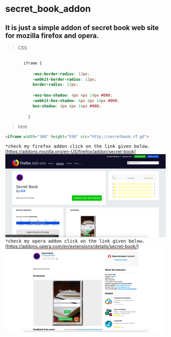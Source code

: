 # secret_book_addon
## It is just a simple addon of secret book web site for mozilla firefox and opera.
>CSS
```css

        iframe {
           
            -moz-border-radius: 12px;
            -webkit-border-radius: 12px;
            border-radius: 12px;
          
            -moz-box-shadow: 4px 4px 14px #000;
            -webkit-box-shadow: 4px 4px 14px #000;
            box-shadow: 4px 4px 14px #000;
          
          }
```
>html
```html
<iframe width="360" height="550" src="http://secretbook.rf.gd">
```
<tt>*check my firefox addon click on the link given below.</tt>
[https://addons.mozilla.org/en-US/firefox/addon/secret-book]<br>
![screenshot1](/images/ScreenShot1.png)
<tt>*check my opera addon click on the link given below.</tt>
[https://addons.opera.com/en/extensions/details/secret-book/]
![screenshot2](/images/ScreenShot2.png)
